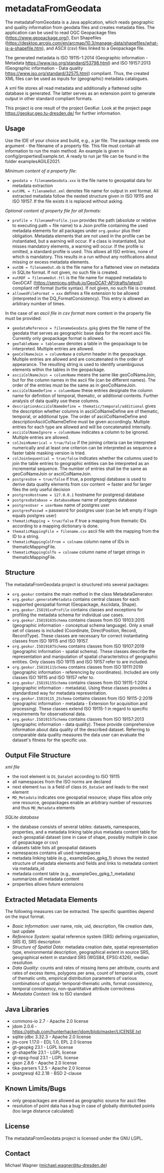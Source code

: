 # metadataFromGeodata
The metadataFromGeodata is a Java application, which reads geographic and quality information from geodata files and
creates metadata files. The application can be used to read OGC Geopackage files (https://www.geopackage.org/),
Esri Shapefiles (https://desktop.arcgis.com/en/arcmap/10.3/manage-data/shapefiles/what-is-a-shapefile.htm),
and ASCII (csv) files linked to a Geopackage file.

The generated metadata is ISO 19115-1:2014 (Geographic information - Metadata https://www.iso.org/standard/53798.html)
and ISO 19157:2013 (Geographic information - Data quality https://www.iso.org/standard/32575.html) compliant.
Thus, the created XML files can be used as inputs for (geographic) metadata catalogues.

A xml file stores all read metadata and additionally a flattened sqlite database is generated. 
The latter serves as an extension point to generate output in other standard compliant formats.

This project is one result of the project GeoKur. Look at the project page https://geokur.geo.tu-dresden.de/ for further
information.


## Usage
Use the IDE of your choice and build, e.g., a jar file. The package needs one argument - the filename of a property file.
This file must contain all information to run the main method. An example is given in config/propertiesExample.txt. A ready
to run jar file can be found in the folder examplesAGILE2021.

*Minimum content of a property file*: 
- `geodata = filenameGeodata.xxx` is the file name to geospatial data for metadata extraction
- `outXML = filenameOut.xml` denotes file name for output in xml format. All extracted metadata follow the nested structure
  given in ISO 19115 and ISO 19157. If the file exists it is replaced without asking.

*Optional content of property file for all formats*:
- `profile = filenameProfile.json` provides the path (absolute or relative to executing path + file name) to a Json profile
  containing the used metadata elements for all packages under `org.geokur` plus their obligation. Metadata elements that
  are not used in the profile can be instantiated, but a warning will occur. If a class is instantiated, but misses mandatory
  elements, a warning will occur. If the profile is omitted, a standard profile is used. This allows all ISO entries,
  none of which is mandatory. This results in a run without any notifications about missing or excess metadata elements.
- `outDB = filenameOut.db` is the file name for a flattened view on metadata in SQLite format. If not given, no such file
  is created.
- `outRDF = filenameOut.ttl` is the file name for mapped metadata to GeoDCAT (https://semiceu.github.io/GeoDCAT-AP/drafts/latest/)
  compliant rdf format (turtle syntax). If not given, no such file is created.
- `allowedFileFormat = xxx` defines a file extension to be allowed (interpreted in the DQ_FormatConsistency). This entry
  is allowed an arbitrary number of times.

In the case of an *ascii file in csv format* more content in the property file must be provided:
- `geodataReference = filenameGeodata.gpkg` gives the file name of the geodata that serves as geographic base data for
  the recent ascii file. Currently only geopackage format is allowed.
- `geoTableName = tablename` denotes a table in the geopackage to be interpreted. Multiple entries are allowed.
- `geoColNameJoin = columnName` a column header in the geopackage. Multiple entries are allowed and are concatenated in
  the order of appearance. The resulting string is used to identify unambiguous elements within the tables in the geopackage.
- `asciiColNameJoin = columnName` means the same like geoColNameJoin, but for the column names in the ascii file (can be
  different names). The order of the entries must be the same as in geoColNameJoin.
- `asciiColNameDefine = columnName` these entries designate the column name for definition of temporal, thematic, or
  additional contents. Further analysis of data quality use these columns.
- `descriptionAsciiColNameDefine = thematic/temporal/additional` gives the description whether columns in asciiColNameDefine
  are of thematic, temporal, or additional type. The order of asciiColNameDefine and descriptionAsciiColNameDefine must
  be given accordingly. Multiple entries for each type are allowed and will be concatenated internally.
- `asciiColNameIgnore = columnName` indicates a column to be ignored. Multiple entries are allowed.
- `colJoinNumerical = true/false` if the joining criteria can be interpreted numerically and at least one criterion can
  be interpreted as sequence a faster table masking version is tried. 
- `colJoinSequential = true/false` indicates whether the columns used to join the table entries to geographic entities
  can be interpreted as an incremental sequence. The number of entries shall be the same as geoColNameJoin or asciiColNameJoin.
- `postgresUse = true/false` if true, a postgresql database is used to derive data quality elements from csv content
  -> faster and for larger files the only useful decision
- `postgresHostname = 127.0.0.1` hostname for postgresql database
- `postgresDatabase = databaseName` name of postgres database
- `postgresUser = userName` name of postgres user
- `postgresPasswd =` password for postgres user (can be left empty if login equals postgres user)
- `thematicMapping = true/false` if true a mapping from thematic IDs according to a mapping dictionary is done.
- `thematicMappingFile = filename.csv` ascii file with the mapping from the ID to a string.
- `thematicMappingColFrom = colname` column name of IDs in thematicMappingFile.
- `thematicMappingColTo = colname` column name of target strings in thematicMappingFile.


## Structure
The metadataFromGeodata project is structured into several packages:
- `org.geokur` contains the main method in the class MetadataGenerator.
- `org.geokur.generateMetadata` contains central classes for each supported geospatial format (Geopackage, Asciidata, Shape).
- `org.geokur.ISO191xxProfile` contains classes and exceptions for profiling the metadata schema for individual use cases.
- `org.geokur.ISO19103Schema` contains classes from ISO 19103:2015 (geographic information - conceptual schema language).
  Only a small set of classes is included (Coordinate, DirectPosition, Record, RecordType). These classes are necessary for
  correct instantiating classes from ISO 19115 and ISO 19157.
- `org.geokur.ISO19107Schema` contains classes from ISO 19107:2019 (geographic information - spatial schema). These classes
  describe the representation and manipulation of spatial characteristics of geographic entities. Only classes ISO 19115
  and ISO 19157 refer to are included.
- `org.geokur.ISO19111Schema` contains classes from ISO 19111:2019 (geographic information - referencing by coordinates).
  Included are only classes ISO 19115 and ISO 19157 refer to.
- `org.geokur.ISO19115Schema` contains classes from ISO 19115-1:2014 (geographic information - metadata). Using these classes
  provides a standardized way for metadata representation.
- `org.geokur.ISO19115_2Schema` contains classes from ISO 19115-2:2019 (geographic information - metadata - Extension for
  acquisition and processing). These classes extend ISO 19115-1 in regard to specific requirements for observational data.
- `org.geokur.ISO19157Schema` contains classes from ISO 19157:2013 (geographic information - data quality). These provide
  comprehensive information about data quality of the described dataset. Referring to comparable data quality measures
  the data user can evaluate the dataset's fitness for the specific use.
  
  
## Output File Structure
*xml file*
- the root element is `DS_DataSet` according to ISO 19115
- all namespaces from the ISO norms are declared
- next element `has` is a field of class `DS_DataSet` and leads to the next element
- `MD_Metadata` indicates one geospatial resource; shape files allow only one resource, geopackages enable an arbitrary
  number of resources and thus `MD_Metadata` elements
  
*SQLite database*
- the database consists of several tables: datasets, namespaces, properties, and a metadata linking table plus metadata
  content table for each geospatial dataset (one in case of shape, possibly multiple in case of geopackage or csv)
- datasets table lists all geospatial datasets
- namespaces contains all used namespaces
- metadata linking table (e.g., exampleGeo_gpkg_1) shows the nested structure of metadata elements and fields and links to metadata
  content via metadata_id
- metadata content table (e.g., exampleGeo_gpkg_1_metadata) summarizes all metadata content
- properties allows future extensions


## Extracted Metadata Elements
The following measures can be extracted. The specific quantities depend on the input format.

- *Basic Information*: user name, role, uid, description, file creation date, last update
- *Reference System*: spatial reference system (SRS) defining organization, SRS ID, SRS description
- *Structure of Spatial Data*: metadata creation date, spatial representation type, environmental description, geographical
  extent in source SRS, geographical extent in standard SRS (WGS84, EPSG:4326), median resolution
- *Data Quality*: counts and rates of missing items per attribute, counts and rates of excess items, polygons per area,
  count of temporal units, count of thematic units, empirical distribution parameters of various combinations of spatial-
  temporal-thematic units, format consistency, temporal consistency, non-quantitative attribute correctness
- *Metadata Contact*: link to ISO standard


## Java Libraries
- commons-io 2.7 - Apache 2.0 license
- jdom 2.0.6 - https://github.com/hunterhacker/jdom/blob/master/LICENSE.txt
- sqlite-jdbc 3.32.3 - Apache 2.0 license
- jts-core 1.17.0 - EDL 1.0, EPL 2.0 license
- gt-geopkg 23.1 - LGPL license
- gt-shapefile 23.1 - LGPL license
- gt-epsg-hsql 23.1 - LGPL license
- gson 2.8.6 - Apache 2.0 license
- tika-parsers 1.2.5 - Apache 2.0 license
- postgresql 42.2.18 - BSD 2-clause


## Known Limits/Bugs
- only geopackages are allowed as geographic source for ascii files
- resolution of point data has a bug in case of globally distributed points (too large distance calculated)


## License
The metadataFromGeodata project is licensed under the GNU LGPL. 


## Contact
Michael Wagner ([michael.wagner@tu-dresden.de](mailto:michael.wagner@tu-dresden.de))